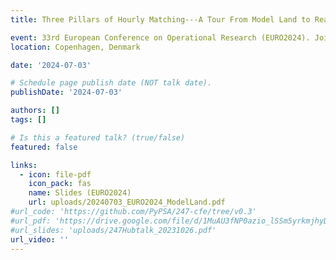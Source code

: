 ```yaml
---
title: Three Pillars of Hourly Matching---A Tour From Model Land to Real World

event: 33rd European Conference on Operational Research (EURO2024). Join talk with Elisabeth Zeyen.
location: Copenhagen, Denmark

date: '2024-07-03'

# Schedule page publish date (NOT talk date).
publishDate: '2024-07-03'

authors: []
tags: []

# Is this a featured talk? (true/false)
featured: false

links:
  - icon: file-pdf
    icon_pack: fas
    name: Slides (EURO2024)
    url: uploads/20240703_EURO2024_ModelLand.pdf
#url_code: 'https://github.com/PyPSA/247-cfe/tree/v0.3'
#url_pdf: 'https://drive.google.com/file/d/1MuAU3fNP0azio_lSSm5yrkmjhyD2X3YH/view?usp=sharing'
#url_slides: 'uploads/247Hubtalk_20231026.pdf'
url_video: ''
---
```

